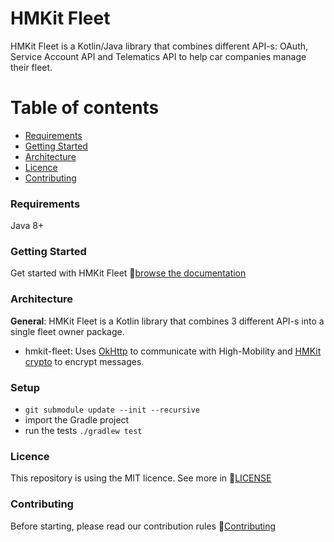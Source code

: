 # HMKit Fleet

HMKit Fleet is a Kotlin/Java library that combines different API-s: OAuth, Service Account API and
Telematics API to help car companies manage their fleet.

# Table of contents

* [Requirements](#requirements)
* [Getting Started](#getting-started)
* [Architecture](#architecture)
* [Licence](#Licence)
* [Contributing](#contributing)

### Requirements

Java 8+

### Getting Started

Get started with HMKit Fleet 📘[browse the documentation](https://docs.high-mobility.com/guides/getting-started/fleet/)

### Architecture

**General**: HMKit Fleet is a Kotlin library that combines 3 different API-s into a single fleet
owner package.

* hmkit-fleet: Uses [OkHttp](https://github.com/square/okhttp) to communicate with High-Mobility
  and [HMKit crypto](https://github.com/highmobility/hmkit-crypto-java/tree/telematics)
  to encrypt messages.

### Setup

* `git submodule update --init --recursive`
* import the Gradle project
* run the tests `./gradlew test`

### Licence

This repository is using the MIT licence. See more in 📘[LICENSE](LICENSE)

### Contributing

Before starting, please read our contribution rules 📘[Contributing](CONTRIBUTING.md)
